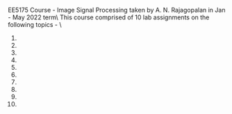 EE5175 Course - Image Signal Processing taken by A. N. Rajagopalan in Jan - May 2022 term\\
This course comprised of 10 lab assignments on the following topics - \\

1. 

2. 

3. 

4. 

5. 

6. 

7. 

8. 

9. 

10.
